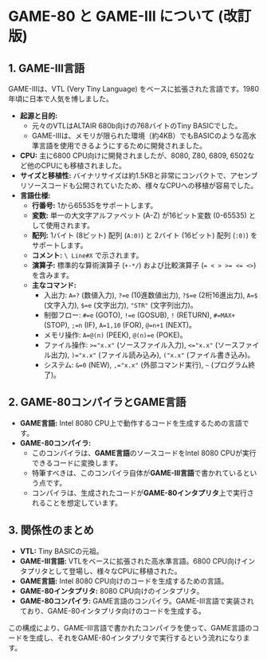# GAME-80 と GAME-III について (改訂版)

## 1. GAME-III言語

GAME-IIIは、VTL (Very Tiny Language) をベースに拡張された言語です。1980年頃に日本で人気を博しました。

*   **起源と目的:**
    *   元々のVTLはALTAIR 680b向けの768バイトのTiny BASICでした。
    *   GAME-IIIは、メモリが限られた環境（約4KB）でもBASICのような高水準言語を使用できるようにするために開発されました。
*   **CPU:** 主に6800 CPU向けに開発されましたが、8080, Z80, 6809, 6502など他のCPUにも移植されました。
*   **サイズと移植性:** バイナリサイズは約1.5KBと非常にコンパクトで、アセンブリソースコードも公開されていたため、様々なCPUへの移植が容易でした。
*   **言語仕様:**
    *   **行番号:** 1から65535をサポートします。
    *   **変数:** 単一の大文字アルファベット (A-Z) が16ビット変数 (0-65535) として使用されます。
    *   **配列:** 1バイト (8ビット) 配列 (`A:0)`) と 2バイト (16ビット) 配列 (`:0)`) をサポートします。
    *   **コメント:** `\ Line#X` で示されます。
    *   **演算子:** 標準的な算術演算子 (`+-*/`) および比較演算子 (`= < > >= <= <>`) を含みます。
    *   **主なコマンド:**
        *   入出力: `A=?` (数値入力), `?=e` (10進数値出力), `?$=e` (2桁16進出力), `A=$` (文字入力), `$=e` (文字出力), `"STR"` (文字列出力)。
        *   制御フロー: `#=e` (GOTO), `!=e` (GOSUB), `!` (RETURN), `#=MAX+` (STOP), `;=n` (IF), `A=1,10` (FOR), `@=n+1` (NEXT)。
        *   メモリ操作: `A=@(n)` (PEEK), `@(n)=e` (POKE)。
        *   ファイル操作: `>="x.x"` (ソースファイル入力), `<="x.x"` (ソースファイル出力), `)="x.x"` (ファイル読み込み), `("x.x"` (ファイル書き込み)。
        *   システム: `&=0` (NEW), `,="x.x"` (外部コマンド実行), `~` (プログラム終了)。

## 2. GAME-80コンパイラとGAME言語

*   **GAME言語:** Intel 8080 CPU上で動作するコードを生成するための言語です。
*   **GAME-80コンパイラ:**
    *   このコンパイラは、**GAME言語**のソースコードをIntel 8080 CPUが実行できるコードに変換します。
    *   特筆すべきは、このコンパイラ自体が**GAME-III言語**で書かれているという点です。
    *   コンパイラは、生成されたコードが**GAME-80インタプリタ**上で実行されることを想定しています。

## 3. 関係性のまとめ

*   **VTL:** Tiny BASICの元祖。
*   **GAME-III言語:** VTLをベースに拡張された高水準言語。6800 CPU向けインタプリタとして登場し、様々なCPUに移植された。
*   **GAME言語:** Intel 8080 CPU向けのコードを生成するための言語。
*   **GAME-80インタプリタ:** 8080 CPU向けのインタプリタ。
*   **GAME-80コンパイラ:** GAME言語のコンパイラ。GAME-III言語で実装されており、GAME-80インタプリタ向けのコードを生成する。

この構成により、GAME-III言語で書かれたコンパイラを使って、GAME言語のコードを生成し、それをGAME-80インタプリタで実行するという流れになります。
